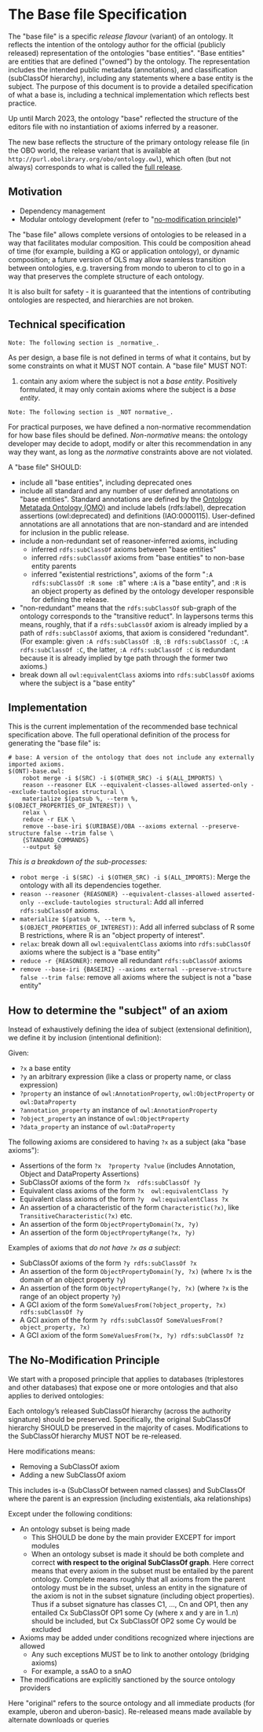 # The Base file Specification

The "base file" is a specific _release flavour_ (variant) of an ontology. It reflects the intention of the ontology author for the official (publicly released) representation of the ontologies "base entities". "Base entities" are entities that are defined ("owned") by the ontology. The representation includes the intended public metadata (annotations), and classification (subClassOf hierarchy), including any statements where a base entity is the subject. The purpose of this document is to provide a detailed specification of what a base is, including a technical implementation which reflects best practice.

Up until March 2023, the ontology "base" reflected the structure of the editors file with no instantiation of axioms inferred by a reasoner.

The new base reflects the structure of the primary ontology release file (in the OBO world, the release variant that is available at `http://purl.obolibrary.org/obo/ontology.owl`), which often (but not always) corresponds to what is called the [full release](release-artefacts.md).

## Motivation

- Dependency management
- Modular ontology development (refer to "[no-modification principle](#no-modification))"

The "base file" allows complete versions of ontologies to be released in a way that facilitates modular composition. This could be composition ahead of time (for example, building a KG or application ontology), or dynamic composition; a future version of OLS may allow seamless transition between ontologies, e.g. traversing from mondo to uberon to cl to go in a way that preserves the complete structure of each ontology.

It is also built for safety - it is guaranteed that the intentions of contributing ontologies are respected, and hierarchies are not broken.

## Technical specification

```
Note: The following section is _normative_.
```

As per design, a base file is not defined in terms of what it contains, but by some constraints on what it MUST NOT contain. A "base file" MUST NOT:

1. contain any axiom where the subject is not a _base entity_. Positively formulated, it may only contain axioms where the subject is a _base entity_.


```
Note: The following section is _NOT normative_.
```

For practical purposes, we have defined a non-normative recommendation for how base files should be defined. _Non-normative_ means: the ontology developer may decide to adopt, modify or alter this recommendation in any way they want, as long as the _normative_ constraints above are not violated.

A "base file" SHOULD:

- include all "base entities", including deprecated ones
- include all standard and any number of user defined annotations on "base entities". Standard annotations are defined by the [Ontology Metatada Ontology (OMO)](https://github.com/information-artifact-ontology/ontology-metadata) and include labels (rdfs:label), deprecation assertions (owl:deprecated) and definitions (IAO:0000115). User-defined annotations are all annotations that are non-standard and are intended for inclusion in the public release.
- include a non-redundant set of reasoner-inferred axioms, including
   - inferred `rdfs:subClassOf` axioms between "base entities"
   - inferred `rdfs:subClassOf` axioms from "base entities" to non-base entity parents
   - inferred "existential restrictions", axioms of the form "`:A rdfs:subClassOf :R some :B`" where `:A` is a "base entity", and `:R` is an object property as defined by the ontology developer responsible for defining the release.
- "non-redundant" means that the `rdfs:subClassOf` sub-graph of the ontology corresponds to the "transitive reduct". In laypersons terms this means, roughly, that if a `rdfs:subClassOf` axiom is already implied by a path of `rdfs:subClassOf` axioms, that axiom is considered "redundant". (For example: given `:A rdfs:subClassOf :B`, `:B rdfs:subClassOf :C`, `:A rdfs:subClassOf :C`, the latter, `:A rdfs:subClassOf :C` is redundant because it is already implied by tge path through the former two axioms.)
- break down all `owl:equivalentClass` axioms into `rdfs:subClassOf` axioms where the subject is a "base entity"

## Implementation

This is the current implementation of the recommended base technical specification above. The full operational definition of the process for generating the "base file" is:

```
# base: A version of the ontology that does not include any externally imported axioms.
$(ONT)-base.owl:
	robot merge -i $(SRC) -i $(OTHER_SRC) -i $(ALL_IMPORTS) \
	reason --reasoner ELK --equivalent-classes-allowed asserted-only --exclude-tautologies structural \
	materialize $(patsub %, --term %, $(OBJECT_PROPERTIES_OF_INTEREST)) \
	relax \
	reduce -r ELK \
	remove --base-iri $(URIBASE)/OBA --axioms external --preserve-structure false --trim false \
    {STANDARD_COMMANDS}
	--output $@
```

_This is a breakdown of the sub-processes:_

- `robot merge -i $(SRC) -i $(OTHER_SRC) -i $(ALL_IMPORTS)`:  Merge the ontology with all its dependencies together.
- `reason --reasoner {REASONER} --equivalent-classes-allowed asserted-only --exclude-tautologies structural`: Add all inferred `rdfs:subClassOf` axioms.
- `materialize $(patsub %, --term %, $(OBJECT_PROPERTIES_OF_INTEREST))`: Add all inferred subclass of R some B restrictions, where R is an "object property of interest".
- `relax`: break down all `owl:equivalentClass` axioms into `rdfs:subClassOf` axioms where the subject is a "base entity"
- `reduce -r {REASONER}`: remove all redundant `rdfs:subClassOf` axioms
- `remove --base-iri {BASEIRI} --axioms external --preserve-structure false --trim false`: remove all axioms where the subject is not a "base entity"

## How to determine the "subject" of an axiom

Instead of exhaustively defining the idea of subject (extensional definition), we define it by inclusion (intentional definition):

Given:

- `?x` a base entity
- `?y` an arbitrary expression (like a class or property name, or class expression)
- `?property` an instance of `owl:AnnotationProperty`, `owl:ObjectProperty` or `owl:DataProperty`
- `?annotation_property` an instance of `owl:AnnotationProperty`
- `?object_property` an instance of `owl:ObjectProperty`
- `?data_property` an instance of `owl:DataProperty`

The following axioms are considered to having `?x` as a subject (aka "base axioms"):

- Assertions of the form `?x  ?property ?value` (includes Annotation, Object and DataProperty Assertions)
- SubClassOf axioms of the form `?x  rdfs:subClassOf ?y`
- Equivalent class axioms of the form `?x  owl:equivalentClass ?y`
- Equivalent class axioms of the form `?y  owl:equivalentClass ?x`
- An assertion of a characteristic of the form `Characteristic(?x)`, like `TransitiveCharacteristic(?x)` etc.
- An assertion of the form `ObjectPropertyDomain(?x, ?y)`
- An assertion of the form `ObjectPropertyRange(?x, ?y)`

Examples of axioms that _do not have `?x` as a subject_:

- SubClassOf axioms of the form `?y rdfs:subClassOf ?x`
- An assertion of the form `ObjectPropertyDomain(?y, ?x)` (where `?x` is the domain of an object property `?y`)
- An assertion of the form `ObjectPropertyRange(?y, ?x)` (where `?x` is the range of an object property `?y`)
- A GCI axiom of the form `SomeValuesFrom(?object_property, ?x) rdfs:subClassOf ?y`
- A GCI axiom of the form `?y rdfs:subClassOf SomeValuesFrom(?object_property, ?x)`
- A GCI axiom of the form `SomeValuesFrom(?x, ?y) rdfs:subClassOf ?z`

<a id="no-modification"></a>

## The No-Modification Principle

We start with a proposed principle that applies to databases (triplestores and other databases) that expose one or more ontologies and that also applies to derived ontologies:

Each ontology’s released SubClassOf hierarchy (across the authority signature) should be preserved. Specifically, the original SubClassOf hierarchy SHOULD be preserved in the majority of cases. Modifications to the SubClassOf hierarchy MUST NOT be re-released.

Here modifications means:

- Removing a SubClassOf axiom
- Adding a new SubClassOf axiom

This includes is-a (SubClassOf between named classes) and SubClassOf where the parent is an expression (including existentials, aka relationships)

Except under the following conditions:

- An ontology subset is being made
   - This SHOULD be done by the main provider EXCEPT for import modules
   - When an ontology subset is made it should be both complete and correct **with respect to the original SubClassOf graph**. Here correct means that every axiom in the subset must be entailed by the parent ontology. Complete means roughly that all axioms from the parent ontology must be in the subset, unless an entity in the signature of the axiom is not in the subset signature (including object properties). Thus if a subset signature has classes C1, …, Cn and OP1, then any entailed Cx SubClassOf OP1 some Cy (where x and y are in 1..n) should be included, but Cx SubClassOf OP2 some Cy would be excluded
- Axioms may be added under conditions recognized where injections are allowed
   - Any such exceptions MUST be to link to another ontology (bridging axioms)
   - For example, a ssAO to a snAO
- The modifications are explicitly sanctioned by the source ontology providers

Here "original" refers to the source ontology and all immediate products (for example, uberon and uberon-basic). Re-released means made available by alternate downloads or queries

